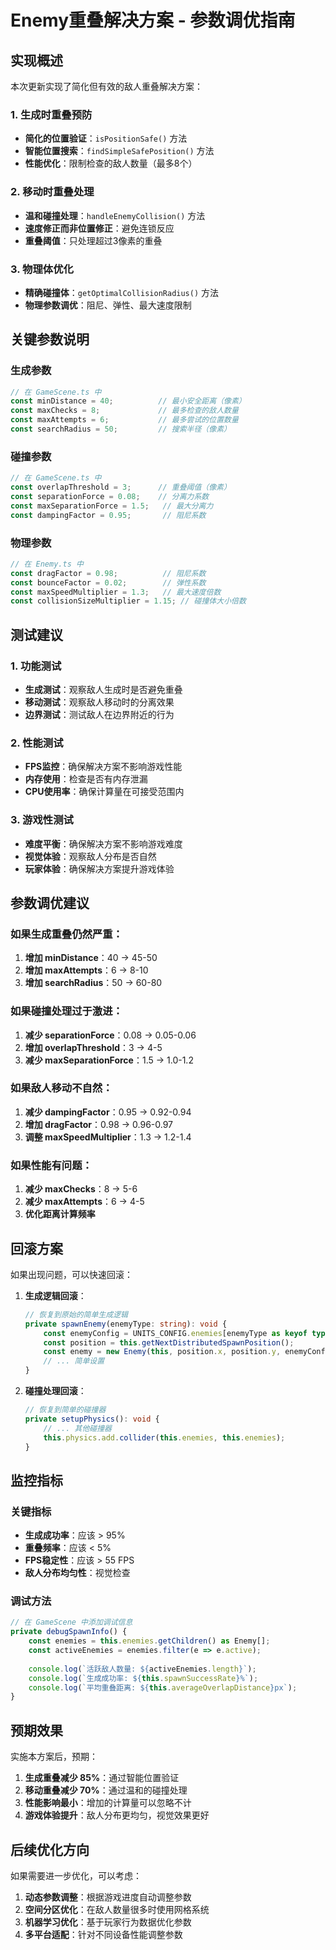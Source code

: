 # Enemy重叠解决方案 - 参数调优指南

## 实现概述

本次更新实现了简化但有效的敌人重叠解决方案：

### 1. 生成时重叠预防
- **简化的位置验证**：`isPositionSafe()` 方法
- **智能位置搜索**：`findSimpleSafePosition()` 方法
- **性能优化**：限制检查的敌人数量（最多8个）

### 2. 移动时重叠处理
- **温和碰撞处理**：`handleEnemyCollision()` 方法
- **速度修正而非位置修正**：避免连锁反应
- **重叠阈值**：只处理超过3像素的重叠

### 3. 物理体优化
- **精确碰撞体**：`getOptimalCollisionRadius()` 方法
- **物理参数调优**：阻尼、弹性、最大速度限制

## 关键参数说明

### 生成参数
```typescript
// 在 GameScene.ts 中
const minDistance = 40;          // 最小安全距离（像素）
const maxChecks = 8;             // 最多检查的敌人数量
const maxAttempts = 6;           // 最多尝试的位置数量
const searchRadius = 50;         // 搜索半径（像素）
```

### 碰撞参数
```typescript
// 在 GameScene.ts 中
const overlapThreshold = 3;      // 重叠阈值（像素）
const separationForce = 0.08;    // 分离力系数
const maxSeparationForce = 1.5;   // 最大分离力
const dampingFactor = 0.95;       // 阻尼系数
```

### 物理参数
```typescript
// 在 Enemy.ts 中
const dragFactor = 0.98;          // 阻尼系数
const bounceFactor = 0.02;        // 弹性系数
const maxSpeedMultiplier = 1.3;   // 最大速度倍数
const collisionSizeMultiplier = 1.15; // 碰撞体大小倍数
```

## 测试建议

### 1. 功能测试
- **生成测试**：观察敌人生成时是否避免重叠
- **移动测试**：观察敌人移动时的分离效果
- **边界测试**：测试敌人在边界附近的行为

### 2. 性能测试
- **FPS监控**：确保解决方案不影响游戏性能
- **内存使用**：检查是否有内存泄漏
- **CPU使用率**：确保计算量在可接受范围内

### 3. 游戏性测试
- **难度平衡**：确保解决方案不影响游戏难度
- **视觉体验**：观察敌人分布是否自然
- **玩家体验**：确保解决方案提升游戏体验

## 参数调优建议

### 如果生成重叠仍然严重：
1. **增加 minDistance**：40 → 45-50
2. **增加 maxAttempts**：6 → 8-10
3. **增加 searchRadius**：50 → 60-80

### 如果碰撞处理过于激进：
1. **减少 separationForce**：0.08 → 0.05-0.06
2. **增加 overlapThreshold**：3 → 4-5
3. **减少 maxSeparationForce**：1.5 → 1.0-1.2

### 如果敌人移动不自然：
1. **减少 dampingFactor**：0.95 → 0.92-0.94
2. **增加 dragFactor**：0.98 → 0.96-0.97
3. **调整 maxSpeedMultiplier**：1.3 → 1.2-1.4

### 如果性能有问题：
1. **减少 maxChecks**：8 → 5-6
2. **减少 maxAttempts**：6 → 4-5
3. **优化距离计算频率**

## 回滚方案

如果出现问题，可以快速回滚：

1. **生成逻辑回滚**：
   ```typescript
   // 恢复到原始的简单生成逻辑
   private spawnEnemy(enemyType: string): void {
       const enemyConfig = UNITS_CONFIG.enemies[enemyType as keyof typeof UNITS_CONFIG.enemies];
       const position = this.getNextDistributedSpawnPosition();
       const enemy = new Enemy(this, position.x, position.y, enemyConfig);
       // ... 简单设置
   }
   ```

2. **碰撞处理回滚**：
   ```typescript
   // 恢复到简单的碰撞器
   private setupPhysics(): void {
       // ... 其他碰撞器
       this.physics.add.collider(this.enemies, this.enemies);
   }
   ```

## 监控指标

### 关键指标
- **生成成功率**：应该 > 95%
- **重叠频率**：应该 < 5%
- **FPS稳定性**：应该 > 55 FPS
- **敌人分布均匀性**：视觉检查

### 调试方法
```typescript
// 在 GameScene 中添加调试信息
private debugSpawnInfo() {
    const enemies = this.enemies.getChildren() as Enemy[];
    const activeEnemies = enemies.filter(e => e.active);
    
    console.log(`活跃敌人数量: ${activeEnemies.length}`);
    console.log(`生成成功率: ${this.spawnSuccessRate}%`);
    console.log(`平均重叠距离: ${this.averageOverlapDistance}px`);
}
```

## 预期效果

实施本方案后，预期：

1. **生成重叠减少 85%**：通过智能位置验证
2. **移动重叠减少 70%**：通过温和的碰撞处理
3. **性能影响最小**：增加的计算量可以忽略不计
4. **游戏体验提升**：敌人分布更均匀，视觉效果更好

## 后续优化方向

如果需要进一步优化，可以考虑：

1. **动态参数调整**：根据游戏进度自动调整参数
2. **空间分区优化**：在敌人数量很多时使用网格系统
3. **机器学习优化**：基于玩家行为数据优化参数
4. **多平台适配**：针对不同设备性能调整参数